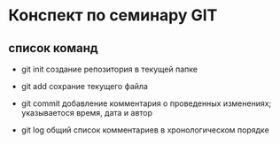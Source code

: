 # Конспект по семинару GIT

## список команд

* git init создание репозитория в текущей папке

* git add  сохрание текущего файла

* git commit добавление комментария о проведенных изменениях; указываетося время, дата и автор 

* git log общий список комментариев в хронологическом порядке

